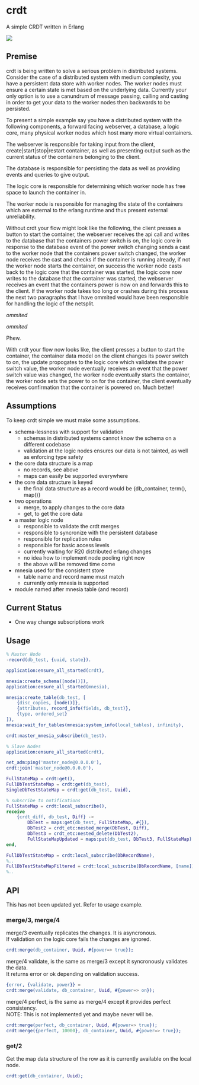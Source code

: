 # crdt
A simple CRDT written in Erlang

<img src="https://www.highstreet.io/wp-content/uploads/2014/12/sync.gif"/>


## Premise

crdt is being written to solve a serious problem in distributed systems.  Consider the case of a distributed system with medium complexity, you have a persistent data store with worker nodes.  The worker nodes must ensure a certain state is met based on the underlying data.  Currently your only option is to use a canundrum of message passing, calling and casting in order to get your data to the worker nodes then backwards to be persisted.  

To present a simple example say you have a distributed system with the following components, a forward facing webserver, a database, a logic core, many physical worker nodes which host many more virtual containers.

The webserver is responsible for taking input from the client, create|start|stop|restart container, as well as presenting output such as the current status of the containers belonging to the client.

The database is responsible for persisting the data as well as providing events and queries to give output.

The logic core is responsible for determining which worker node has free space to launch the container in.

The worker node is responsible for managing the state of the containers which are external to the erlang runtime and thus present external unreliability.

Without crdt your flow might look like the following, the client presses a button to start the container, the webserver receives the api call and writes to the database that the containers power switch is on, the logic core in response to the database event of the power switch changing sends a cast to the worker node that the containers power switch changed, the worker node receives the cast and checks if the container is running already, if not the worker node starts the container, on success the worker node casts back to the logic core that the container was started, the logic core now writes to the database that the container was started, the webserver receives an event that the containers power is now on and forwards this to the client. If the worker node takes too long or crashes during this process the next two paragraphs that I have ommited would have been responsible for handling the logic of the netsplit.

*ommited*
  
*ommited*  
  
Phew.  
  
With crdt your flow now looks like, the client presses a button to start the container, the container data model on the client changes its power switch to on, the update propogates to the logic core which validates the power switch value, the worker node eventually receives an event that the power switch value was changed, the worker node eventually starts the container, the worker node sets the power to on for the container, the client eventually receives confirmation that the container is powered on. Much better!

## Assumptions

To keep crdt simple we must make some assumptions.  
  - schema-lessness with support for validation
    - schemas in distributed systems cannot know the schema on a different codebase
    - validation at the logic nodes ensures our data is not tainted, as well as enforcing type safety
  - the core data structure is a map
    - no records, see above
    - maps can easily be supported everywhere
  - the core data structure is keyed
    - the final data structure as a record would be {db_container, term(), map()}
  - two operations
    - merge, to apply changes to the core data
    - get, to get the core data
  - a master logic node
    - responsible to validate the crdt merges
    - responsible to syncronize with the persistent database
    - responsible for replication rules
    - responsible for basic access levels
    - currently waiting for R20 distributed erlang changes
    - no idea how to implement node pooling right now
    - the above will be removed time come
  - mnesia used for the consistent store
    - table name and record name must match
    - currently only mnesia is supported
  - module named after mnesia table (and record)
    
## Current Status
  - One way change subscriptions work

## Usage

```erlang
% Master Node
-record(db_test, {uuid, state}).

application:ensure_all_started(crdt),

mnesia:create_schema([node()]),
application:ensure_all_started(mnesia),

mnesia:create_table(db_test, [
    {disc_copies, [node()]},
    {attributes, record_info(fields, db_test)}, 
    {type, ordered_set}
]),
mnesia:wait_for_tables(mnesia:system_info(local_tables), infinity),

crdt:master_mnesia_subscribe(db_test).
```

```erlang
% Slave Nodes
application:ensure_all_started(crdt),

net_adm:ping('master_node@0.0.0.0'),
crdt:join('master_node@0.0.0.0'),

FullStateMap = crdt:get(),
FullDbTestStateMap = crdt:get(db_test),
SingleDbTestStateMap = crdt:get(db_test, Uuid),

% subscribe to notifications
FullStateMap = crdt:local_subscribe(),
receive 
    {crdt_diff, db_test, Diff} -> 
        DbTest = maps:get(db_test, FullStateMap, #{}),
        DbTest2 = crdt_etc:nested_merge(DbTest, Diff),
        DbTest3 = crdt_etc:nested_delete(DbTest2),
        FullStateMapUpdated = maps:put(db_test, DbTest3, FullStateMap)
end,

FullDbTestStateMap = crdt:local_subscribe(DbRecordName),
%..
FullDbTestStateMapFiltered = crdt:local_subscribe(DbRecordName, [name]),
%..
```

## API
This has not been updated yet. Refer to usage example.

### merge/3, merge/4
merge/3 eventually replicates the changes. It is asyncronous.  
If validation on the logic core fails the changes are ignored.  
```erlang
crdt:merge(db_container, Uuid, #{power=> true});
```   
merge/4 validate, is the same as merge/3 except it syncronously validates the data.  
It returns error or ok depending on validation success.  
```erlang
{error, {validate, power}} =
crdt:merge(validate, db_container, Uuid, #{power=> on});
```   
merge/4 perfect, is the same as merge/4 except it provides perfect consistency.  
NOTE: This is not implemented yet and maybe never will be.
```erlang
crdt:merge(perfect, db_container, Uuid, #{power=> true});
crdt:merge({perfect, 10000}, db_container, Uuid, #{power=> true});
```   
### get/2
Get the map data structure of the row as it is currently available on the local node.
```erlang
crdt:get(db_container, Uuid);
```   
